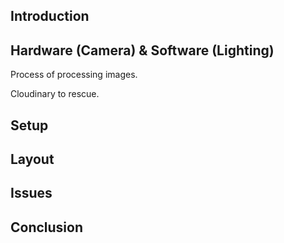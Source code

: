 ## Introduction

## Hardware (Camera) & Software (Lighting)

Process of processing images. 

Cloudinary to rescue.

## Setup

## Layout

## Issues

## Conclusion
